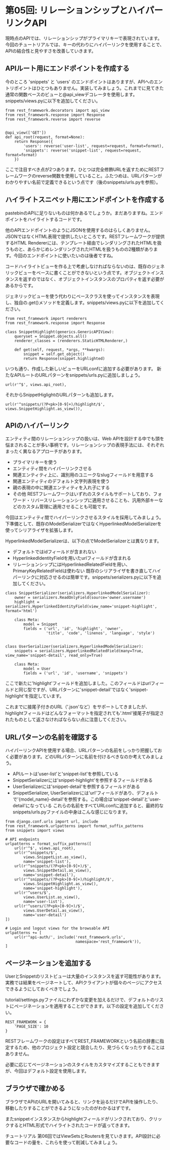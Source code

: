 # 第05回: リレーションシップとハイパーリンクAPI  
現時点のAPIでは、リレーションシップがプライマリキーで表現されています。今回のチュートリアルでは、キーの代わりにハイパーリンクを使用することで、APIの結合性と見やすさを改善していきます。

## APIルート用にエンドポイントを作成する  
今のところ 'snippets' と 'users' のエンドポイントはありますが、APIへのエントリポイントはひとつもありません。実装してみましょう。これまでに見てきた通常の関数ベースのビューと@api_viewデコレータを使用します。snippets/views.pyに以下を追加してください。

```
from rest_framework.decorators import api_view
from rest_framework.response import Response
from rest_framework.reverse import reverse


@api_view(['GET'])
def api_root(request, format=None):
    return Response({
        'users': reverse('user-list', request=request, format=format),
        'snippets': reverse('snippet-list', request=request, format=format)
    })
```

ここで注目すべき点が2つあります。ひとつは完全修飾URLを返すためにRESTフレームワークのreverse関数を使用していること。ふたつめは、URLパターンがわかりやすい名前で定義できるという点です（後のsnippets/urls.pyを参照）。

## ハイライトスニペット用にエンドポイントを作成する  
pastebinのAPIに足りないものは何かあるでしょうか。まだありますね。エンドポイントをハイライトするコードです。

他のAPIエンドポイントのようにJSONを使用するのはらしくありません。JSONではなくHTML表現で提供したいところです。RESTフレームワークが提供するHTML Rendererには、テンプレート経由でレンダリングされたHTMLを扱うものと、あらかじめレンダリングされたHTMLを扱うものの2種類があります。今回のエンドポイントに使いたいのは後者ですね。

コードハイライトビューを作る上で考慮しなければならないのは、既存のジェネリックビューをベースに書くことができないという点です。オブジェクトインスタンスを返すのではなく、オブジェクトインスタンスのプロパティを返す必要があるからです。

ジェネリックビューを使う代わりにベースクラスを使ってインスタンスを表現し、独自の.get()メソッドを定義します。snippets/views.pyに以下を追加してください。

```
from rest_framework import renderers
from rest_framework.response import Response

class SnippetHighlight(generics.GenericAPIView):
    queryset = Snippet.objects.all()
    renderer_classes = (renderers.StaticHTMLRenderer,)

    def get(self, request, *args, **kwargs):
        snippet = self.get_object()
        return Response(snippet.highlighted)
```

いつも通り、作成した新しいビューをURLconfに追加する必要があります。 新たなAPIルートのURLパターンをsnippets/urls.pyに追加しましょう。

```
url(r'^$', views.api_root),
```

それからSnippetHiglightのURLパターンも追加します。

```
url(r'^snippets/(?P<pk>[0-9]+)/highlight/$', views.SnippetHighlight.as_view()),
```

## APIのハイパーリンク  
エンティティ間のリレーションシップの扱いは、Web APIを設計する中でも頭を悩まされることが多い事柄です。リレーションシップの表現手法には、それぞれまったく異なるアプローチがあります。

- プライマリキーを使う
- エンティティ間をハイパーリンクさせる
- 関連エンティティ上に、識別用のユニークなslugフィールドを用意する
- 関連エンティティのデフォルト文字列表現を使う
- 親の表現の中に関連エンティティを入れ子にする
- その他
RESTフレームワークはいずれのスタイルもサポートしており、フォワード・リバースリレーションシップに適用させることも、汎用外部キーなどのカスタム管理に適用させることも可能です。

今回はエンティティ間でハイパーリンクさせるスタイルを採用してみましょう。下準備として、既存のModelSerializerではなくHyperlinkedModelSerializerを使ってシリアライザを拡張します。

HyperlinkedModelSerializerは、以下の点でModelSerializerとは異なります。

- デフォルトではidフィールドが含まれない
- HyperlinkedIdentityFieldを用いたurlフィールドが含まれる
- リレーションシップにはHyperlinkedRelatedFieldを用い、PrimaryKeyRelatedFieldは使わない
既存のシリアライザを書き直してハイパーリンクに対応させるのは簡単です。snippets/serializers.pyに以下を追加してください。

```
class SnippetSerializer(serializers.HyperlinkedModelSerializer):
    owner = serializers.ReadOnlyField(source='owner.username')
    highlight = serializers.HyperlinkedIdentityField(view_name='snippet-highlight', format='html')

    class Meta:
        model = Snippet
        fields = ('url', 'id', 'highlight', 'owner',
                  'title', 'code', 'linenos', 'language', 'style')


class UserSerializer(serializers.HyperlinkedModelSerializer):
    snippets = serializers.HyperlinkedRelatedField(many=True, view_name='snippet-detail', read_only=True)

    class Meta:
        model = User
        fields = ('url', 'id', 'username', 'snippets')
```

ここで新たに'highlight'フィールドを追加しました。このフィールドはurlフィールドと同じ型ですが、URLパターンに'snippet-detail'ではなく'snippet-highlight'を指定しています。

これまでに接尾子付きのURL（'.json'など）をサポートしてきましたが、highlightフィールドはどんなフォーマットを指定されても'.html'接尾子が指定されたものとして返さなければならない点に注意してください。

## URLパターンの名前を確認する  
ハイパーリンクAPIを使用する場合、URLパターンの名前をしっかり把握しておく必要があります。どのURLパターンに名前を付けるべきなのか考えてみましょう。

- APIルートは'user-list'と'snippet-list'を参照している
- SnippetSerializerには'snippet-highlight'を参照するフィールドがある
- UserSerializerには'snippet-detail'を参照するフィールドがある
- SnippetSerializer, UserSerializerには'url'フィールドがあり、デフォルトで'{model_name}-detail'を参照する。この場合は'snippet-detail'と'user-detail'になっている
これらの名前をすべてURLconfに追加すると、最終的なsnippets/urls.pyファイルの中身はこんな感じになります。


```
from django.conf.urls import url, include
from rest_framework.urlpatterns import format_suffix_patterns
from snippets import views

# API endpoints
urlpatterns = format_suffix_patterns([
    url(r'^$', views.api_root),
    url(r'^snippets/$',
        views.SnippetList.as_view(),
        name='snippet-list'),
    url(r'^snippets/(?P<pk>[0-9]+)/$',
        views.SnippetDetail.as_view(),
        name='snippet-detail'),
    url(r'^snippets/(?P<pk>[0-9]+)/highlight/$',
        views.SnippetHighlight.as_view(),
        name='snippet-highlight'),
    url(r'^users/$',
        views.UserList.as_view(),
        name='user-list'),
    url(r'^users/(?P<pk>[0-9]+)/$',
        views.UserDetail.as_view(),
        name='user-detail')
])

# Login and logout views for the browsable API
urlpatterns += [
    url(r'^api-auth/', include('rest_framework.urls',
                               namespace='rest_framework')),
]
```

## ページネーションを追加する  
UserとSnippetのリストビューは大量のインスタンスを返す可能性があります。実務では結果をページネートして、APIクライアントが個々のページにアクセスできるようにしておくべきでしょう。

tutorial/settings.pyファイルにわずかな変更を加えるだけで、デフォルトのリストにページネーションを適用することができます。以下の設定を追加してください。

```
REST_FRAMEWORK = {
    'PAGE_SIZE': 10
}
```

RESTフレームワークの設定はすべてREST_FRAMEWORKという名前の辞書に指定するため、他のプロジェクト設定と競合したり、見づらくなったりすることはありません。

必要に応じてページネーションのスタイルをカスタマイズすることもできますが、今回はデフォルト設定を使用します。

## ブラウザで確かめる  
ブラウザでAPIのURLを開いてみると、リンクを辿るだけでAPIを操作したり、移動したりすることができるようになったのがわかるはずです。

またsnippetインスタンスからhighlightフィールドがリンクされており、クリックするとHTML形式でハイライトされたコードが返ってきます。

チュートリアル 第06回ではViewSetsとRoutersを見ていきます。API設計に必要なコードの量を、これらを使って削減してみましょう。
